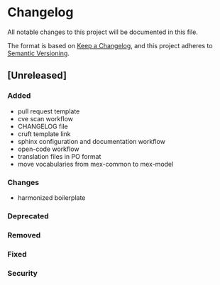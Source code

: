 # Changelog

All notable changes to this project will be documented in this file.

The format is based on [Keep a Changelog](https://keepachangelog.com/en/1.0.0/),
and this project adheres to [Semantic Versioning](https://semver.org/spec/v2.0.0.html).

## [Unreleased]

### Added

- pull request template
- cve scan workflow
- CHANGELOG file
- cruft template link
- sphinx configuration and documentation workflow
- open-code workflow
- translation files in PO format
- move vocabularies from mex-common to mex-model

### Changes

- harmonized boilerplate

### Deprecated

### Removed

### Fixed

### Security
